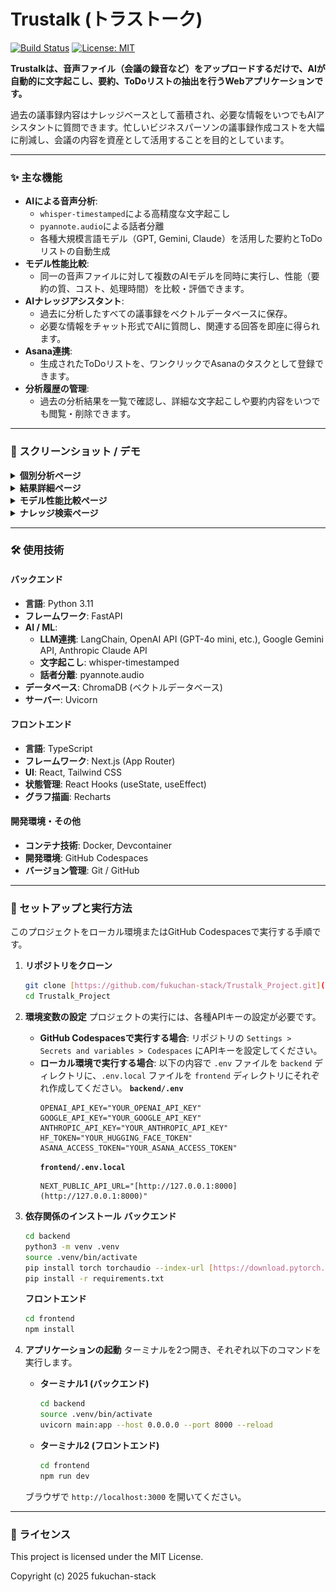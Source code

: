 # Trustalk (トラストーク)

[![Build Status](https://img.shields.io/badge/build-passing-brightgreen)](https://github.com/fukuchan-stack/Trustalk_Project)
[![License: MIT](https://img.shields.io/badge/License-MIT-yellow.svg)](https://opensource.org/licenses/MIT)

**Trustalkは、音声ファイル（会議の録音など）をアップロードするだけで、AIが自動的に文字起こし、要約、ToDoリストの抽出を行うWebアプリケーションです。**

過去の議事録内容はナレッジベースとして蓄積され、必要な情報をいつでもAIアシスタントに質問できます。忙しいビジネスパーソンの議事録作成コストを大幅に削減し、会議の内容を資産として活用することを目的としています。

---

### ✨ 主な機能

- **AIによる音声分析**:
  - `whisper-timestamped`による高精度な文字起こし
  - `pyannote.audio`による話者分離
  - 各種大規模言語モデル（GPT, Gemini, Claude）を活用した要約とToDoリストの自動生成
- **モデル性能比較**:
  - 同一の音声ファイルに対して複数のAIモデルを同時に実行し、性能（要約の質、コスト、処理時間）を比較・評価できます。
- **AIナレッジアシスタント**:
  - 過去に分析したすべての議事録をベクトルデータベースに保存。
  - 必要な情報をチャット形式でAIに質問し、関連する回答を即座に得られます。
- **Asana連携**:
  - 生成されたToDoリストを、ワンクリックでAsanaのタスクとして登録できます。
- **分析履歴の管理**:
  - 過去の分析結果を一覧で確認し、詳細な文字起こしや要約内容をいつでも閲覧・削除できます。

---

### 📸 スクリーンショット / デモ

<details>
<summary><strong>個別分析ページ</strong></summary>

![個別分析ページ1](https://github.com/fukuchan-stack/Trustalk_Project/blob/main/images/screenshot-main_1.1.png?raw=true)
![個別分析ページ2](https://github.com/fukuchan-stack/Trustalk_Project/blob/main/images/screenshot-main_1.2.png?raw=true)
![個別分析ページ3](https://github.com/fukuchan-stack/Trustalk_Project/blob/main/images/screenshot-main_1.3.png?raw=true)

</details>

<details>
<summary><strong>結果詳細ページ</strong></summary>

![結果詳細ページ1](https://github.com/fukuchan-stack/Trustalk_Project/blob/main/images/screenshot-result_1.1.png?raw=true)
![結果詳細ページ2](https://github.com/fukuchan-stack/Trustalk_Project/blob/main/images/screenshot-result_1.2.png?raw=true)
![結果詳細ページ3](https://github.com/fukuchan-stack/Trustalk_Project/blob/main/images/screenshot-result_1.3.png?raw=true)

</details>

<details>
<summary><strong>モデル性能比較ページ</strong></summary>

![モデル性能比較ページ1](https://github.com/fukuchan-stack/Trustalk_Project/blob/main/images/screenshot-main_2.1.png?raw=true)
![モデル性能比較ページ2](https://github.com/fukuchan-stack/Trustalk_Project/blob/main/images/screenshot-main_2.2.png?raw=true)
![モデル性能比較ページ3](https://github.com/fukuchan-stack/Trustalk_Project/blob/main/images/screenshot-main_2.3.png?raw=true)

</details>

<details>
<summary><strong>ナレッジ検索ページ</strong></summary>

![ナレッジ検索ページ1](https://github.com/fukuchan-stack/Trustalk_Project/blob/main/images/screenshot-main_3.1.png?raw=true)
![ナレッジ検索ページ2](https://github.com/fukuchan-stack/Trustalk_Project/blob/main/images/screenshot-main_3.2.png?raw=true)

</details>

---

### 🛠️ 使用技術

#### バックエンド
- **言語**: Python 3.11
- **フレームワーク**: FastAPI
- **AI / ML**:
  - **LLM連携**: LangChain, OpenAI API (GPT-4o mini, etc.), Google Gemini API, Anthropic Claude API
  - **文字起こし**: whisper-timestamped
  - **話者分離**: pyannote.audio
- **データベース**: ChromaDB (ベクトルデータベース)
- **サーバー**: Uvicorn

#### フロントエンド
- **言語**: TypeScript
- **フレームワーク**: Next.js (App Router)
- **UI**: React, Tailwind CSS
- **状態管理**: React Hooks (useState, useEffect)
- **グラフ描画**: Recharts

#### 開発環境・その他
- **コンテナ技術**: Docker, Devcontainer
- **開発環境**: GitHub Codespaces
- **バージョン管理**: Git / GitHub

---

### 🚀 セットアップと実行方法

このプロジェクトをローカル環境またはGitHub Codespacesで実行する手順です。

1.  **リポジトリをクローン**
    ```bash
    git clone [https://github.com/fukuchan-stack/Trustalk_Project.git](https://github.com/fukuchan-stack/Trustalk_Project.git)
    cd Trustalk_Project
    ```

2.  **環境変数の設定**
    プロジェクトの実行には、各種APIキーの設定が必要です。
    - **GitHub Codespacesで実行する場合**:
      リポジトリの `Settings > Secrets and variables > Codespaces` にAPIキーを設定してください。
    - **ローカル環境で実行する場合**:
      以下の内容で `.env` ファイルを `backend` ディレクトリに、`.env.local` ファイルを `frontend` ディレクトリにそれぞれ作成してください。
      **`backend/.env`**
      ```
      OPENAI_API_KEY="YOUR_OPENAI_API_KEY"
      GOOGLE_API_KEY="YOUR_GOOGLE_API_KEY"
      ANTHROPIC_API_KEY="YOUR_ANTHROPIC_API_KEY"
      HF_TOKEN="YOUR_HUGGING_FACE_TOKEN"
      ASANA_ACCESS_TOKEN="YOUR_ASANA_ACCESS_TOKEN"
      ```
      **`frontend/.env.local`**
      ```
      NEXT_PUBLIC_API_URL="[http://127.0.0.1:8000](http://127.0.0.1:8000)"
      ```

3.  **依存関係のインストール**
    **バックエンド**
    ```bash
    cd backend
    python3 -m venv .venv
    source .venv/bin/activate
    pip install torch torchaudio --index-url [https://download.pytorch.org/whl/cpu](https://download.pytorch.org/whl/cpu)
    pip install -r requirements.txt
    ```
    **フロントエンド**
    ```bash
    cd frontend
    npm install
    ```

4.  **アプリケーションの起動**
    ターミナルを2つ開き、それぞれ以下のコマンドを実行します。
    - **ターミナル1 (バックエンド)**
      ```bash
      cd backend
      source .venv/bin/activate
      uvicorn main:app --host 0.0.0.0 --port 8000 --reload
      ```
    - **ターミナル2 (フロントエンド)**
      ```bash
      cd frontend
      npm run dev
      ```
    ブラウザで `http://localhost:3000` を開いてください。

---

### 📝 ライセンス

This project is licensed under the MIT License.

Copyright (c) 2025 fukuchan-stack